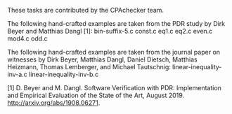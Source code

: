 <!--
This file is part of the SV-Benchmarks collection of verification tasks:
https://github.com/sosy-lab/sv-benchmarks

SPDX-FileCopyrightText: 2019-2022 Dirk Beyer, Matthias Dangl, Daniel Dietsch, Matthias Heizmann, Thomas Lemberger, and Michael Tautschnig

SPDX-License-Identifier: Apache-2.0
-->

These tasks are contributed by the CPAchecker team.

The following hand-crafted examples are taken from the PDR study by Dirk Beyer and Matthias Dangl [1]:
bin-suffix-5.c
const.c
eq1.c
eq2.c
even.c
mod4.c
odd.c

The following hand-crafted examples are taken from the journal paper on witnesses by Dirk Beyer, Matthias Dangl, Daniel Dietsch, Matthias Heizmann, Thomas Lemberger, and Michael Tautschnig:
linear-inequality-inv-a.c
linear-inequality-inv-b.c

[1] D. Beyer and M. Dangl. Software Verification with PDR: Implementation and Empirical Evaluation of the State of the Art, August 2019. http://arxiv.org/abs/1908.06271.
